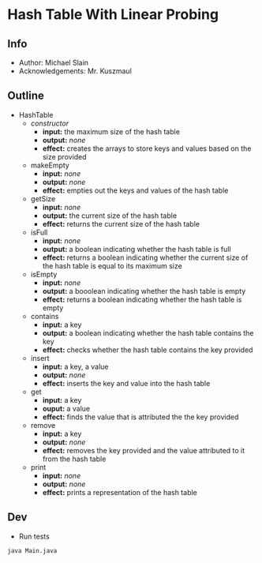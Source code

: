# Hash Table With Linear Probing

## Info

-   Author: Michael Slain
-   Acknowledgements: Mr. Kuszmaul

## Outline

-   HashTable
    -   _constructor_
        -   **input:** the maximum size of the hash table
        -   **output:** _none_
        -   **effect:** creates the arrays to store keys and values based on the size provided
    -   makeEmpty
        -   **input:** _none_
        -   **output:** _none_
        -   **effect:** empties out the keys and values of the hash table
    -   getSize
        -   **input:** _none_
        -   **output:** the current size of the hash table
        -   **effect:** returns the current size of the hash table
    -   isFull
        -   **input:** _none_
        -   **output:** a boolean indicating whether the hash table is full
        -   **effect:** returns a boolean indicating whether the current size of the hash table is equal to its maximum size
    -   isEmpty
        -   **input:** _none_
        -   **output:** a booolean indicating whether the hash table is empty
        -   **effect:** returns a boolean indicating whether the hash table is empty
    -   contains
        -   **input:** a key
        -   **output:** a boolean indicating whether the hash table contains the key
        -   **effect:** checks whether the hash table contains the key provided
    -   insert
        -   **input:** a key, a value
        -   **output:** _none_
        -   **effect:** inserts the key and value into the hash table
    -   get
        -   **input:** a key
        -   **ouput:** a value
        -   **effect:** finds the value that is attributed the the key provided
    -   remove
        -   **input:** a key
        -   **output:** _none_
        -   **effect:** removes the key provided and the value attributed to it from the hash table
    -   print
        -   **input:** _none_
        -   **output:** _none_
        -   **effect:** prints a representation of the hash table

## Dev

-   Run tests

```zsh
java Main.java
```
